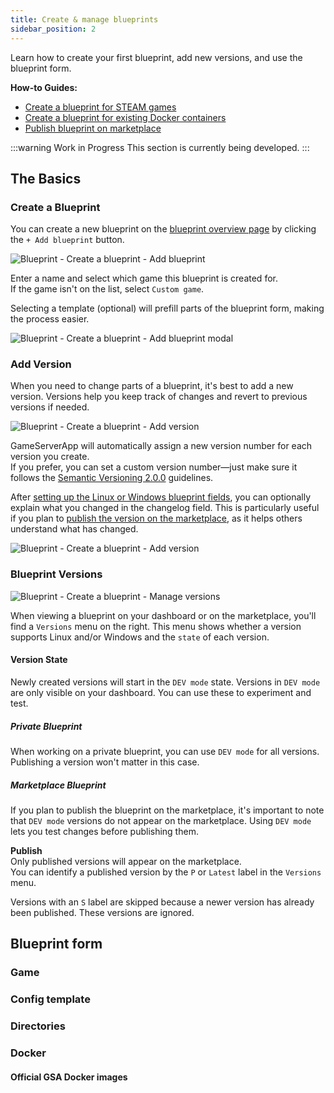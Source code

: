 ```yaml
---
title: Create & manage blueprints
sidebar_position: 2
---
```

Learn how to create your first blueprint, add new versions, and use the blueprint form.

**How-to Guides:**
- [Create a blueprint for STEAM games](/dashboard/blueprints/how-to/create_steam_blueprint)
- [Create a blueprint for existing Docker containers](/dashboard/blueprints/how-to/create_custom_blueprint)
- [Publish blueprint on marketplace](/dashboard/blueprints/how-to/publish_blueprint_on_marketplace)

:::warning Work in Progress
This section is currently being developed.
:::

## The Basics

### Create a Blueprint

You can create a new blueprint on the [blueprint overview page](https://dash.gameserverapp.com/server/blueprint) by clicking the `+ Add blueprint` button.

![Blueprint - Create a blueprint - Add blueprint](/img/dashboard/blueprint/create_blueprint/create_blueprint_add-blueprint.jpg)

Enter a name and select which game this blueprint is created for.\
If the game isn't on the list, select `Custom game`.

Selecting a template (optional) will prefill parts of the blueprint form, making the process easier.

![Blueprint - Create a blueprint - Add blueprint modal](/img/dashboard/blueprint/create_blueprint/create_blueprint_modal.jpg)

### Add Version

When you need to change parts of a blueprint, it's best to add a new version. Versions help you keep track of changes and revert to previous versions if needed.

![Blueprint - Create a blueprint - Add version](/img/dashboard/blueprint/create_blueprint/create_blueprint_create_version_1.jpg)

GameServerApp will automatically assign a new version number for each version you create.\
If you prefer, you can set a custom version number—just make sure it follows the [Semantic Versioning 2.0.0](https://semver.org/) guidelines.

After [setting up the Linux or Windows blueprint fields](/dashboard/blueprints/create_and_manage_blueprints#blueprint-form), you can optionally explain what you changed in the changelog field.
This is particularly useful if you plan to [publish the version on the marketplace](#), as it helps others understand what has changed.

![Blueprint - Create a blueprint - Add version](/img/dashboard/blueprint/create_blueprint/create_blueprint_create_version_2.jpg)

### Blueprint Versions

![Blueprint - Create a blueprint - Manage versions](/img/dashboard/blueprint/create_blueprint/create_blueprint_versions.jpg)

When viewing a blueprint on your dashboard or on the marketplace, you'll find a `Versions` menu on the right. This menu shows whether a version supports Linux and/or Windows and the `state` of each version.

#### Version State
Newly created versions will start in the `DEV mode` state. Versions in `DEV mode` are only visible on your dashboard. You can use these to experiment and test.

##### Private Blueprint
When working on a private blueprint, you can use `DEV mode` for all versions. Publishing a version won't matter in this case.

##### Marketplace Blueprint
If you plan to publish the blueprint on the marketplace, it's important to note that `DEV mode` versions do not appear on the marketplace. Using `DEV mode` lets you test changes before publishing them.

**Publish**\
Only published versions will appear on the marketplace.\
You can identify a published version by the `P` or `Latest` label in the `Versions` menu.

Versions with an `S` label are skipped because a newer version has already been published. These versions are ignored.




## Blueprint form



### Game

### Config template

### Directories

### Docker

#### Official GSA Docker images




